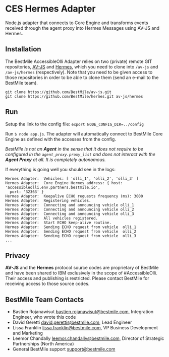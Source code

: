 # CES Hermes Adapter

Node.js adapter that connects to Core Engine and transforms events received through the agent proxy into Hermes Messages using AV-JS and Hermes.

## Installation

The BestMile AccessibleOlli Adapter relies on two (private) remote GIT repositories, [AV-JS](https://github.com/BestMile/av-js) and [Hermes](https://github.com/BestMile/hermes), which you need to clone into `/av-js` and `/av-js/hermes` (respectively). Note that you need to be given access to those repositories in order to be able to clone them (send an e-mail to the BestMile team).

```
git clone https://github.com/BestMile/av-js.git
git clone https://github.com/BestMile/hermes.git av-js/hermes
```

## Run

Setup the link to the config file: `export NODE_CONFIG_DIR=../config`

Run `$ node app.js`. The adapter will automatically connect to BestMile Core Engine as defined with the accesses from the config.

*BestMile is not an **Agent** in the sense that it does not require to be configured in the `agent_proxy.proxy_list` and does not interact with the **Agent Proxy** at all. It is completely autonomous.*

If everything is going well you should see in the logs:
```
Hermes Adapter:  Vehicles: [ 'olli_1', 'olli_2', 'olli_3' ]
Hermes Adapter:  Core Engine Hermes address: { host: 'accessibleolli.env.partners.bestmile.io',
  port: '32363' }
Hermes Adapter:  Keepalive ECHO requests frequency (ms): 3000
Hermes Adapter:  Registering vehicles.
Hermes Adapter:  Connecting and announcing vehicle olli_1
Hermes Adapter:  Connecting and announcing vehicle olli_2
Hermes Adapter:  Connecting and announcing vehicle olli_3
Hermes Adapter:  All vehicles registered.
Hermes Adapter:  Start ECHO keep-alive routine.
Hermes Adapter:  Sending ECHO request from vehicle  olli_1
Hermes Adapter:  Sending ECHO request from vehicle  olli_2
Hermes Adapter:  Sending ECHO request from vehicle  olli_3
...
```

## Privacy

**AV-JS** and the **Hermes** protocol source codes are proprietary of BestMile and have been shared to IBM exclusively in the scope of #AccessibleOlli. Their access and publishing is restricted. Please contact BestMile for receiving access to those source codes.

## BestMile Team Contacts

* Bastien Rojanawisut <bastien.rojanawisut@bestmile.com>, Integration Engineer, who wrote this code
* David Geretti <david.geretti@bestmile.com>, Lead Engineer
* Lissa Franklin <lissa.franklin@bestmile.com>, VP Business Development and Marketing
* Leemor Chandally <leemor.chandally@bestmile.com>, Director of Strategic Partnerships (North America)
* General BestMile support <support@bestmile.com>
